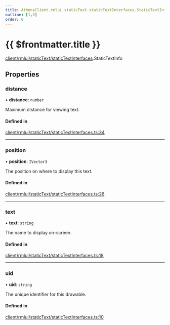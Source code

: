 ```yaml
---
title: AthenaClient.rmlui.staticText.staticTextInterfaces.StaticTextInfo
outline: [1,3]
order: 0
---
```


# {{ $frontmatter.title }}


[client/rmlui/staticText/staticTextInterfaces](../modules/client_rmlui_staticText_staticTextInterfaces.md).StaticTextInfo

## Properties

### distance

• **distance**: `number`

Maximum distance for viewing text.

#### Defined in

[client/rmlui/staticText/staticTextInterfaces.ts:34](https://github.com/Stuyk/altv-athena/blob/128b8a7/src/core/client/rmlui/staticText/staticTextInterfaces.ts#L34)

___

### position

• **position**: `IVector3`

The position on where to display this text.

#### Defined in

[client/rmlui/staticText/staticTextInterfaces.ts:26](https://github.com/Stuyk/altv-athena/blob/128b8a7/src/core/client/rmlui/staticText/staticTextInterfaces.ts#L26)

___

### text

• **text**: `string`

The name to display on-screen.

#### Defined in

[client/rmlui/staticText/staticTextInterfaces.ts:18](https://github.com/Stuyk/altv-athena/blob/128b8a7/src/core/client/rmlui/staticText/staticTextInterfaces.ts#L18)

___

### uid

• **uid**: `string`

The unique identifier for this drawable.

#### Defined in

[client/rmlui/staticText/staticTextInterfaces.ts:10](https://github.com/Stuyk/altv-athena/blob/128b8a7/src/core/client/rmlui/staticText/staticTextInterfaces.ts#L10)
